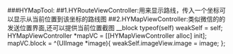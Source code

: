 ###HYMapTool:
##1.HYRouteViewController:用来显示路线，传入一个坐标可以显示从当前位置到该坐标的路线图
##2.HYMapViewController:类似微信的的发送位置界面,还可以提供当前位置截图
    __block typeof(self) weakSelf = self;
        HYMapViewController *mapVC = [[HYMapViewController alloc] init];
        mapVC.block = ^(UIImage *image){
            weakSelf.imageView.image = image;
        };